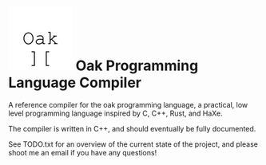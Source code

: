 ![Oak Logo](https://raw.githubusercontent.com/OutOfTheVoid/OakC/master/OakLogoSmall.png) Oak Programming Language Compiler
==========================================================================================================================

A reference compiler for the oak programming language, a practical, low level programming language inspired by C, C++, Rust, and HaXe.

The compiler is written in C++, and should eventually be fully documented.

See TODO.txt for an overview of the current state of the project, and please shoot me an email if you have any questions!
